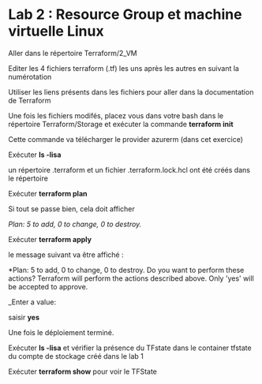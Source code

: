 # Lab 2 : Resource Group et machine virtuelle Linux

Aller dans le répertoire Terraform/2_VM

Editer les 4 fichiers terraform (.tf) les uns après les autres en suivant la numérotation

Utiliser les liens présents dans les fichiers pour aller dans la documentation de Terraform

Une fois les fichiers modifés, placez vous dans votre bash dans le répertoire Terraform/Storage et exécuter la commande **terraform init** 

Cette commande va télécharger le provider azurerm (dans cet exercice)

Exécuter **ls -lisa**

un répertoire .terraform et un fichier .terraform.lock.hcl ont été créés dans le répertoire

Exécuter **terraform plan**

Si tout se passe bien, cela doit afficher

_Plan: 5 to add, 0 to change, 0 to destroy._ 

Exécuter **terraform apply** 

le message suivant va être affiché :

*Plan: 5 to add, 0 to change, 0 to destroy.
 Do you want to perform these actions?
  Terraform will perform the actions described above.
  Only 'yes' will be accepted to approve.

  _Enter a value:

  saisir **yes**

  Une fois le déploiement terminé. 

  Exécuter **ls -lisa** et vérifier la présence du TFstate dans le container tfstate du compte de stockage créé dans le lab 1

  Exécuter **terraform show** pour voir le TFState
  
